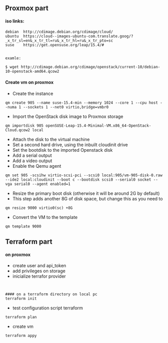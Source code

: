 ## Proxmox part

#### iso links:
```
debian  http://cdimage.debian.org/cdimage/cloud/
ubuntu  https://cloud--images-ubuntu-com.translate.goog/?_x_tr_sl=en&_x_tr_tl=ru&_x_tr_hl=ru&_x_tr_pto=sc
suse    https://get.opensuse.org/leap/15.4/#


examle:

$ wget http://cdimage.debian.org/cdimage/openstack/current-10/debian-10-openstack-amd64.qcow2

```



#### Create vm on proxmox

- Create the instance
```
qm create 905 --name suse-15.4-min --memory 1024 --core 1 --cpu host --numa 1 --sockets 1 --net0 virtio,bridge=vmbr0
```



- Import the OpenStack disk image to Proxmox storage
```
qm importdisk 905 openSUSE-Leap-15.4-Minimal-VM.x86_64-OpenStack-Cloud.qcow2 local
```



- Attach the disk to the virtual machine
- Set a second hard drive, using the inbuilt cloudinit drive
- Set the bootdisk to the imported Openstack disk
- Add a serial output
- Add a video output
- Enable the Qemu agent
```
qm set 905 -scsihw virtio-scsi-pci --scsi0 local:905/vm-905-disk-0.raw --ide2 local:cloudinit --boot c --bootdisk scsi0 --serial0 socket --vga serial0 --agent enabled=1
```



- Resize the primary boot disk (otherwise it will be around 2G by default)
- This step adds another 8G of disk space, but change this as you need to
```
qm resize 9000 virtio0(sc) +8G
```



- Convert the VM to the template
```
qm template 9000
```


## Terraform part

#### on proxmox
- create user and api_token
- add privileges on storage 
- inicialize terrafor provider
```


#### on a terraform directory on local pc
terraform init
```
- test configuration script terraform
```
terraform plan
```
- create vm 
```
terraform appy
```

